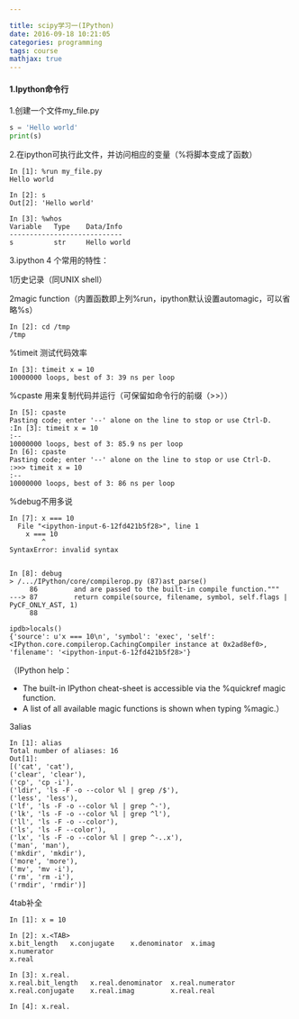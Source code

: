 ```yaml
---

title: scipy学习一(IPython)
date: 2016-09-18 10:21:05
categories: programming
tags: course
mathjax: true
---
```


#### 1.Ipython命令行

1.创建一个文件my_file.py

```python
s = 'Hello world'
print(s)
```

2.在ipython可执行此文件，并访问相应的变量（%将脚本变成了函数）

```shell
In [1]: %run my_file.py
Hello world

In [2]: s
Out[2]: 'Hello world'

In [3]: %whos
Variable   Type    Data/Info
----------------------------
s          str     Hello world
```

3.ipython 4 个常用的特性：

<!--more-->

1️历史记录（同UNIX shell）

2️magic function（内置函数即上列%run，ipython默认设置automagic，可以省略%s）

```
In [2]: cd /tmp
/tmp
```

%timeit 测试代码效率

```
In [3]: timeit x = 10 
10000000 loops, best of 3: 39 ns per loop
```

%cpaste 用来复制代码并运行（可保留如命令行的前缀（>>））

```
In [5]: cpaste
Pasting code; enter '--' alone on the line to stop or use Ctrl-D.
:In [3]: timeit x = 10
:--
10000000 loops, best of 3: 85.9 ns per loop
In [6]: cpaste
Pasting code; enter '--' alone on the line to stop or use Ctrl-D.
:>>> timeit x = 10
:--
10000000 loops, best of 3: 86 ns per loop
```

%debug不用多说

```
In [7]: x === 10
  File "<ipython-input-6-12fd421b5f28>", line 1
    x === 10
        ^
SyntaxError: invalid syntax


In [8]: debug
> /.../IPython/core/compilerop.py (87)ast_parse()
     86         and are passed to the built-in compile function."""
---> 87         return compile(source, filename, symbol, self.flags | PyCF_ONLY_AST, 1)
     88

ipdb>locals()
{'source': u'x === 10\n', 'symbol': 'exec', 'self':
<IPython.core.compilerop.CachingCompiler instance at 0x2ad8ef0>,
'filename': '<ipython-input-6-12fd421b5f28>'}
```

（IPython help：

- The built-in IPython cheat-sheet is accessible via the %quickref magic function.
- A list of all available magic functions is shown when typing %magic.）

3️alias

```
In [1]: alias
Total number of aliases: 16
Out[1]:
[('cat', 'cat'),
('clear', 'clear'),
('cp', 'cp -i'),
('ldir', 'ls -F -o --color %l | grep /$'),
('less', 'less'),
('lf', 'ls -F -o --color %l | grep ^-'),
('lk', 'ls -F -o --color %l | grep ^l'),
('ll', 'ls -F -o --color'),
('ls', 'ls -F --color'),
('lx', 'ls -F -o --color %l | grep ^-..x'),
('man', 'man'),
('mkdir', 'mkdir'),
('more', 'more'),
('mv', 'mv -i'),
('rm', 'rm -i'),
('rmdir', 'rmdir')]
```

4️tab补全

```
In [1]: x = 10

In [2]: x.<TAB>
x.bit_length   x.conjugate    x.denominator  x.imag         x.numerator
x.real

In [3]: x.real.
x.real.bit_length   x.real.denominator  x.real.numerator
x.real.conjugate    x.real.imag         x.real.real

In [4]: x.real.
```


